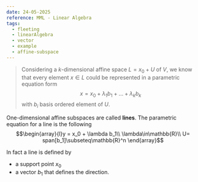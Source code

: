 ```yaml
---
date: 24-05-2025
reference: MML - Linear Algebra
tags:
  - fleeting
  - linearAlgebra
  - vector
  - example
  - affine-subspace
---
```

>Considering a $k$-dimensional affine space $L=x_0 + U$ of $V$, we know that every element $x\in L$ could be represented in a parametric equation form $$x = x_0 + \lambda_1 b_1+\ldots+\lambda_k b_k$$ with $b_i$ basis ordered element of $U$.

One-dimensional affine subspaces are called **lines**. The parametric equation for a line is the following $$\begin{array}{l}y = x_0 + \lambda b_1\\
\lambda\in\mathbb{R}\\
U= span[b_1]\subseteq\mathbb{R}^n
\end{array}$$

In fact a line is defined by
- a support point $x_0$
- a vector $b_1$ that defines the direction.
